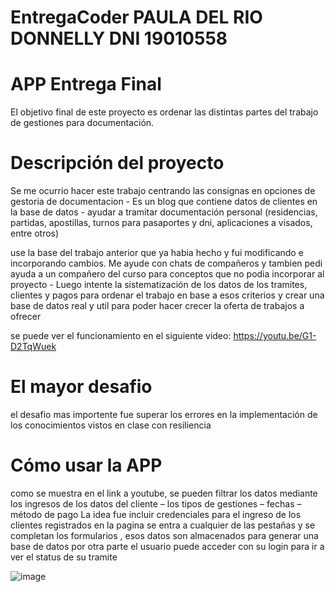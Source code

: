# EntregaCoder PAULA DEL RIO DONNELLY DNI 19010558
# APP Entrega Final
El objetivo final de este proyecto es ordenar las distintas partes del trabajo de gestiones para documentación.

# Descripción del proyecto

Se me ocurrio hacer este trabajo centrando las consignas en opciones de gestoria de documentacion - Es un blog que contiene datos de clientes en la base de datos -  ayudar a tramitar documentación personal (residencias, partidas, apostillas, turnos para pasaportes y dni, aplicaciones a visados, entre otros)

use la base del trabajo anterior que ya habia hecho y fui modificando e incorporando cambios. Me ayude con chats de compañeros y tambien pedi ayuda a un compañero del curso para conceptos que no podia incorporar al proyecto - Luego intente la sistematización de los datos de los tramites, clientes y pagos para ordenar el trabajo en base a esos criterios y crear una base de datos real y util para poder hacer crecer la oferta de trabajos a ofrecer

se puede ver el funcionamiento en el siguiente video:
https://youtu.be/G1-D2TqWuek

# El mayor desafio 
el desafio mas importente fue superar los errores en la implementación de los conocimientos vistos en clase con resiliencia

# Cómo usar la APP

como se muestra en el link a youtube, se pueden  filtrar los datos mediante los ingresos de los datos del cliente – los tipos de gestiones – fechas – método de pago
La idea fue incluir credenciales para el ingreso de los clientes registrados en la pagina 
se entra a cualquier de las pestañas y se completan los formularios , esos datos son almacenados para generar una base de datos
por otra parte el usuario puede acceder con su login para ir a ver el status de su tramite



![image](https://user-images.githubusercontent.com/105681435/173888788-0e055fa2-2522-46ef-803a-4683b33aadcb.png)

